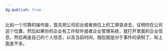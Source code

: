 ```yaml
---
dg-publish: true
---
```

比如一个可靠的操作是，首先把公司前台或者岗位上的工牌录进去，证明你在公司这个位置，然后如果你的企业有工作软件或者企业管理系统，就打开里面的企业信息，然后再是自己的个人信息，以及当前时间，随后就是对于事件的录制了，和上面差不多。
